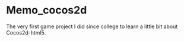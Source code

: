 # Memo_cocos2d
The very first game project I did since college to learn a little bit about Cocos2d-html5. 
